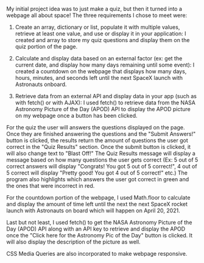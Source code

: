 My initial project idea was to just make a quiz, but then it turned into a webpage all about space! The three requirements I chose to meet were:

1. Create an array, dictionary or list, populate it with multiple values, retrieve at least one value, and use or display it in your application:
    I created and array to store my quiz questions and display them on the quiz portion of the page.

2. Calculate and display data based on an external factor (ex: get the current date, and display how many days remaining until some event):
    I created a countdown on the webpage that displays how many days, hours, minutes, and seconds left until the next SpaceX launch with Astronauts onboard.

3. Retrieve data from an external API and display data in your app (such as with fetch() or with AJAX):
    I used fetch() to retrieve data from the NASA Astronomy Picture of the Day (APOD) API to display the APOD picture on my webpage once a button has been clicked.

For the quiz the user will answers the questions displayed on the page. Once they are finished answering the questions and the "Submit Answers!" button is clicked, the results return the amount of questions the user got correct in the "Quiz Results" section. Once the submit button is clicked, it will also change text to "Blast Off!" The Quiz Results message will display a message based on how many questions the user gets correct (Ex: 5 out of 5 correct answers will display "Congrats! You got 5 out of 5 correct!", 4 out of 5 correct will display "Pretty good! You got 4 out of 5 correct!" etc.) The program also highlights which answers the user got correct in green and the ones that were incorrect in red.

For the countdown portion of the webpage, I used Math.floor to calculate and display the amount of time left until the next the next SpaceX rocket launch with Astronauts on board which will happen on April 20, 2021.

Last but not least, I used fetch() to get the NASA Astronomy Picture of the Day (APOD) API along with an API key to retrieve and display the APOD once the "Click here for the Astronomy Pic of the Day" button is clicked. It will also display the description of the picture as well. 

CSS Media Queries are also incorporated to make webpage responsive.